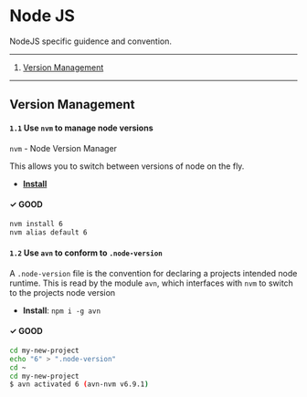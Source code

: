 # Node JS

NodeJS specific guidence and convention.

---

1. [Version Management](#version-management)

---

## Version Management

#### `1.1` Use `nvm` to manage node versions

`nvm` - Node Version Manager

This allows you to switch between versions of node on the fly.

- [**Install**](https://github.com/creationix/nvm#installation)

#### ✓ GOOD

```sh
nvm install 6
nvm alias default 6

```

#### `1.2` Use `avn` to conform to `.node-version`

A `.node-version` file is the convention for declaring a projects intended node runtime.
This is read by the module `avn`, which interfaces with `nvm` to switch to the projects node version

- **Install**: `npm i -g avn`

#### ✓ GOOD

```sh
cd my-new-project
echo "6" > ".node-version"
cd ~
cd my-new-project
$ avn activated 6 (avn-nvm v6.9.1)
```